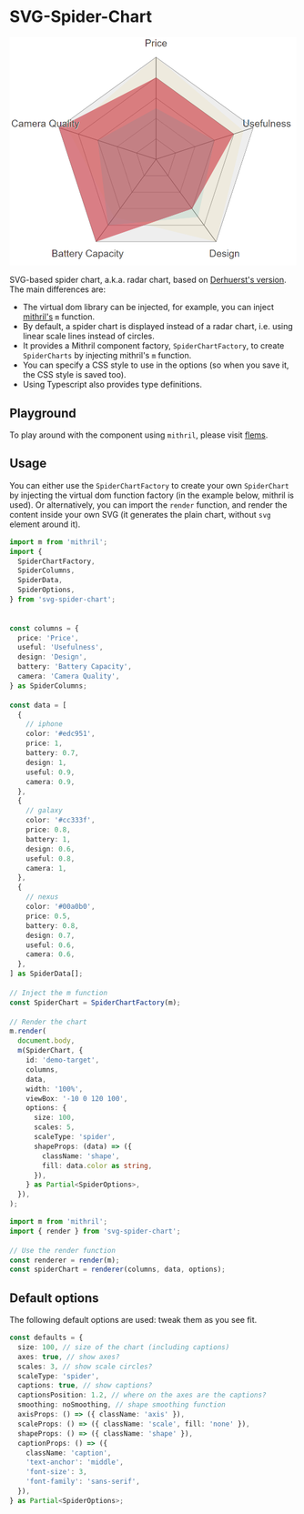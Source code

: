 # SVG-Spider-Chart

![SVG spider chart](img/svg-spider-chart.png)

SVG-based spider chart, a.k.a. radar chart, based on [Derhuerst's version](https://github.com/derhuerst/svg-radar-chart). The main differences are:

- The virtual dom library can be injected, for example, you can inject [mithril's](mithriljs.org) `m` function.
- By default, a spider chart is displayed instead of a radar chart, i.e. using linear scale lines instead of circles.
- It provides a Mithril component factory, `SpiderChartFactory`, to create `SpiderCharts` by injecting mithril's `m` function.
- You can specify a CSS style to use in the options (so when you save it, the CSS style is saved too).
- Using Typescript also provides type definitions.

## Playground

To play around with the component using `mithril`, please visit [flems](https://flems.io/#0=N4IgzgpgNhDGAuEAmIBcIB08wgDQgDMBLGHVAbVADsBDAWwjU2zxFgHsrEumi6AHdgCd4AAmAAdKqNEBlfkSQQhAYQAWNEQDEaCYQE9cUmfMXKV7KAFc6VMEelyFSoQBEa8Gg5PPlAeX54Ik57KQBfUQIhdjpRAHIwADcAcwBaMF8hVNgNETiAbikpDjsxDmtbMFEAXnFjUX4hIlgIVHiABSaWuO9RK0gCKyg2uIBVAaGqCDAwHvqlMCJkqhHXaaWqOccAIw9EIX0RgCE95X1RFRp+XSJ4fS2ZWHplGhHLhiEaUQBFKxooW73BwRGhVUwuCwVOyFKjFEJiJAeL61cj1SSOGQAekxoiI-DUnAg9UelmEIwAxMhYABOACsAEYHjIGl1WqJ6b0ZLt4PtDqIAAwYADsnNECw2bQ5xL6E2GAow1NFTw+r3livqYV66OZomxomS-xoAA99NLymT4uTYLAAMx2ghMmSNZpswUADlF3N5ktF4uWbUFADZRf0IIM5e6lc9Pj6NVrpXqpkb+mbSUIKfz+TR+dt+Y6WS6AxhaZ7Tgcix7pX6VvKRdLQ+Gi8GzdHVUHepqpABdUSgpxmNxI8hdmFSPUASSoACs4GJ4GoIKJYoMqAhgrDV-D+xDcmJauDzLudHoDgAKOgASlHVD1ACUIFQXKJ54ucpp4FI6BghA+XKf5uwsA2A+8AYNs7BIIY9R0KeB6qLuuB1BiuJICMSh0OwqSeEIyQQPA+blDYdi+kiooAO6KPOIz0pmACk+aJEQEBkUc7BGiMqQ0QK7IAEz8uymb5uwgTrmAbTajqoiLAAXmyNH8qKMhgE8pBtCW0pKSpEAACr6PwbIJJk+ZKRo+mdMJYmiKeiKeBeNQAHxWRJkmiLAUCgmAAByzwjGApkQMZzLEFAco2TQGDmkIvZVGA8BNFQySKaIYQXqKIJVO075EP8AA8cEBEEIT2R2qVSFerCQDAa4hEwAAsbqoPyICatQzxMBFMysCU3DwEw4GQUhMh0JoyREDW-Iwk6NBIEgY3JAGk2RJw8CpAQ9AkHyYA0HY6TKEQBCLQQy2pGREBLGo8BtDamaLZiABUrlpm0ZFqLcED5KId2YvU93wBB7BtGA+ixRAsRbTtkBNAQS1cF99RHVw6RELJkr8rStEwmERRUOS6HsINDTTbNCVtDxP6xPS5OLbssAANbJNEViPtkT2iOSBD8hzHOY9juOg5h2G4WIEkUUgVECfyGPQcaJ2UWoqOSzzON41hI14aIGDGkQVQSbF0S02y5K0sbi16+wBuy2L8vyjxSt8xhqs4erGDKf8i4ScFcqUhA731GbBttOS1LB6bcXmxAlvi4KtvhFI9sC2rYgu-5BOe6kwk3HcRY2qH+sR6LUfFnbKuC3hqAEokyga35Vzu-DJBQOn1ywICRb0sX-OO0L1f+eX7CV0IDjx13ZcV1Xye133A+pw3TeZ3yQYdw7pdJ08ImcKnx0yWytX8Eah0N4HtXH4dx2nedl2iFQwjDVAi2IEaK010g7BkZKe-sh--HswQB2x1QFVoCzlEkwekgZUD0lqs1Ls+AARUFpmQSgIBaAMCYEkNIGQBzZF3KwKwQgoBMAuvAfgYlsRM34PTCKMRMToPSJkbB74AAC0cMD8kxLNWKmIxpKCNBgGwSAMBThwPgO4+k0GwCaIEZquBWqoPQHQW4agmgEPwHggh6AiEkNQGQqgFDkhULoJiBR85lGMJ4qwjAtUjGKOURgBRVBBHCJAKIxg6BlKSN6mELsYQgA).

## Usage

You can either use the `SpiderChartFactory` to create your own `SpiderChart` by injecting the virtual dom function factory (in the example below, mithril is used). Or alternatively, you can import the `render` function, and render the content inside your own SVG (it generates the plain chart, without `svg` element around it).

```ts
import m from 'mithril';
import {
  SpiderChartFactory,
  SpiderColumns,
  SpiderData,
  SpiderOptions,
} from 'svg-spider-chart';


const columns = {
  price: 'Price',
  useful: 'Usefulness',
  design: 'Design',
  battery: 'Battery Capacity',
  camera: 'Camera Quality',
} as SpiderColumns;

const data = [
  {
    // iphone
    color: '#edc951',
    price: 1,
    battery: 0.7,
    design: 1,
    useful: 0.9,
    camera: 0.9,
  },
  {
    // galaxy
    color: '#cc333f',
    price: 0.8,
    battery: 1,
    design: 0.6,
    useful: 0.8,
    camera: 1,
  },
  {
    // nexus
    color: '#00a0b0',
    price: 0.5,
    battery: 0.8,
    design: 0.7,
    useful: 0.6,
    camera: 0.6,
  },
] as SpiderData[];

// Inject the m function
const SpiderChart = SpiderChartFactory(m);

// Render the chart
m.render(
  document.body,
  m(SpiderChart, {
    id: 'demo-target',
    columns,
    data,
    width: '100%',
    viewBox: '-10 0 120 100',
    options: {
      size: 100,
      scales: 5,
      scaleType: 'spider',
      shapeProps: (data) => ({
        className: 'shape',
        fill: data.color as string,
      }),
    } as Partial<SpiderOptions>,
  }),
);
```

```ts
import m from 'mithril';
import { render } from 'svg-spider-chart';

// Use the render function
const renderer = render(m);
const spiderChart = renderer(columns, data, options);
```

## Default options

The following default options are used: tweak them as you see fit.

```ts
const defaults = {
  size: 100, // size of the chart (including captions)
  axes: true, // show axes?
  scales: 3, // show scale circles?
  scaleType: 'spider',
  captions: true, // show captions?
  captionsPosition: 1.2, // where on the axes are the captions?
  smoothing: noSmoothing, // shape smoothing function
  axisProps: () => ({ className: 'axis' }),
  scaleProps: () => ({ className: 'scale', fill: 'none' }),
  shapeProps: () => ({ className: 'shape' }),
  captionProps: () => ({
    className: 'caption',
    'text-anchor': 'middle',
    'font-size': 3,
    'font-family': 'sans-serif',
  }),
} as Partial<SpiderOptions>;
```

